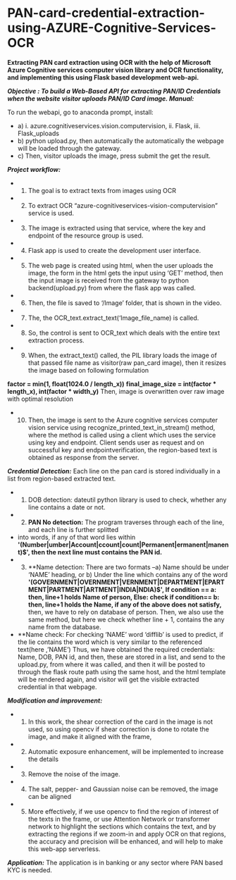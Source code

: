 # PAN-card-credential-extraction-using-AZURE-Cognitive-Services-OCR
**Extracting PAN card extraction using OCR with the help of Microsoft Azure Cognitive services computer vision library and OCR functionality, and implementing this using Flask based development web-api.**

***Objective : To build a Web-Based API for extracting PAN/ID Credentials when the website visitor uploads PAN/ID Card image.
Manual:***

To run the webapi, go to anaconda prompt, install:
* a) i. azure.cognitiveservices.vision.computervision, ii. Flask, iii. Flask_uploads
* b) python upload.py, then automatically the automatically the webpage will be loaded through the gateway.
* c) Then, visitor uploads the image, press submit the get the result.

***Project workflow:***
* 1. The goal is to extract texts from images using OCR
* 2. To extract OCR “azure-cognitiveservices-vision-computervision” service is used.
* 3. The image is extracted using that service, where the key and endpoint of the resource group is used.
* 4. Flask app is used to create the development user interface.
* 5. The web page is created using html, when the user uploads the image, the form in the html gets the input using ‘GET’ method, then the input image is received from the      gateway to python backend(upload.py) from where the flask app was called.
* 6. Then, the file is saved to ‘/Image’ folder, that is shown in the video.
* 7. The, the OCR_text.extract_text(‘Image_file_name) is called.
* 8. So, the control is sent to OCR_text which deals with the entire text extraction process.
* 9. When, the extract_text() called, the PIL library loads the image of that passed file name as visitor(raw pan_card image), then it resizes the image based on following formulation

**factor = min(1, float(1024.0 / length_x))**
**final_image_size = int(factor * length_x), int(factor * width_y)**
  Then, image is overwritten over raw image with optimal resolution

* 10. Then, the image is sent to the Azure cognitive services computer vision service using recognize_printed_text_in_stream() method, where the method is called using a client   which uses the service using key and endpoint. Client sends user as request and on successful key and endpointverification, the region-based text is obtained as response from the server.

***Credential Detection:***
Each line on the pan card is stored individually in a list from region-based extracted text.
* 1. DOB detection: dateutil python library is used to check, whether any line contains a date or not.
* 2. **PAN No detection:** The program traverses through each of the line, and each line is further splitted
* into words, if any of that word lies within 
  **'(Number|umber|Account|ccount|count|Permanent|ermanent|manent)$', then the next line must contains the PAN id.**
* 3. **Name detection: There are two formats –a) Name should be under ‘NAME’ heading, or b) Under the line which contains any of the word
  **'(GOVERNMENT|OVERNMENT|VERNMENT|DEPARTMENT|EPARTMENT|PARTMENT|ARTMENT|INDIA|NDIA)$',
  **If condition == a: then, line+1 holds Name of person,**
  **Else: check if condition== b: then, line+1 holds the Name,** if any of the above does not satisfy,**
  then, we have to rely on database of person. Then, we also use the same method, but here we check whether line + 1, contains the any name from the database.
* **Name check: For checking ‘NAME’ word ‘difflib’ is used to predict, if the lie contains the word which is very similar to the referenced text(here ,’NAME’)
Thus, we have obtained the required credentials: Name, DOB, PAN id, and then, these are stored in a list, and send to the upload.py, from where it was called, and then it will be posted to through the flask route path using the same host, and the html template will be rendered again, and visitor will get the visible extracted credential in that webpage.

***Modification and improvement:***
* 1. In this work, the shear correction of the card in the image is not used, so using opencv if shear
  correction is done to rotate the image, and make it aligned with the frame,
* 2. Automatic exposure enhancement, will be implemented to increase the details
* 3. Remove the noise of the image.
* 4. The salt, pepper- and Gaussian noise can be removed, the image can be aligned
* 5. More effectively, if we use opencv to find the region of interest of the texts in the frame, or use Attention Network or transformer network to highlight the sections which contains the text, and by extracting the regions if we zoom-in and apply OCR on that regions, the accuracy and precision will be enhanced, and will help to make this web-app serverless.

***Application:***
The application is in banking or any sector where PAN based KYC is needed.
